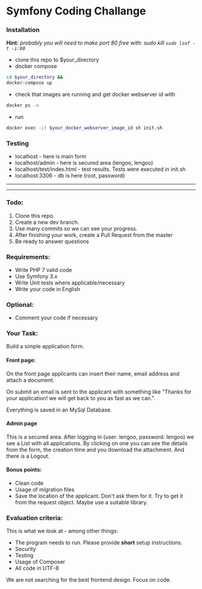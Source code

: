 # Symfony Coding Challange 
### Installation

**Hint:** *probably you will need to make port 80 free with: sudo kill `sudo lsof -t -i:80`*

* clone this repo to $your_directory
* docker compose
```sh
cd $your_directory &&
docker-compose up
```
* check that images are running and get docker webserver id with 
```sh
docker ps -a
```
* run
```sh
docker exec -it $your_docker_webserver_image_id sh init.sh
```

### Testing
* localhost - here is main form
* localhost/admin - here is secured area (lengoo, lengoo)
* localhost/test/index.html - test results. Tests were executed in init.sh
* localhost:3306 - db is here (root, password)
___
___

### Todo:

1. Clone this repo.
2. Create a new dev branch.
3. Use many commits so we can see your progress.
4. After finishing your work, create a Pull Request from the master
5. Be ready to answer questions

### Requirements:
* Write PHP 7 valid code
* Use Symfony 3.x
* Write Unit tests where applicable/necessary
* Write your code in English

### Optional:
* Comment your code if necessary

### Your Task:
Build a simple application form. 

#### Front page:
On the front page applicants can insert their name, email address and attach a document.

On submit an email is sent to the applicant with something like "Thanks for your application! we will get back to you as fast as we can.".

Everything is saved in an MySql Database.

#### Admin page
This is a secured area. After logging in (user: lengoo, password: lengoo) we see a List with all applications. By clicking on one you can see the details from the form, the creation time and you download the attachment. And there is a Logout.

#### Bonus points:
* Clean code
* Usage of migration files
* Save the location of the applicant. Don't ask them for it. Try to get it from the request object. Maybe use a suitable library.

### Evaluation criteria:
This is what we look at - among other things:
* The program needs to run. Please provide **short** setup instructions.
* Security
* Testing
* Usage of Composer
* All code in UTF-8

We are not searching for the best frontend design. Focus on code.
